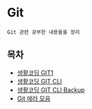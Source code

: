 # Git

`Git 관련 공부한 내용들을 정리`

## 목차

-  [생활코딩 GIT1](https://github.com/youngho-j/TIL/blob/main/Git/git1.md)
-  [생활코딩 GIT CLI](https://github.com/youngho-j/TIL/blob/main/Git/git_cli.md)
-  [생활코딩 GIT CLI Backup](https://github.com/youngho-j/TIL/blob/main/Git/git_cli_backup.md)
-  [Git 에러 모음](https://github.com/youngho-j/TIL/blob/main/Git/error.md) 
